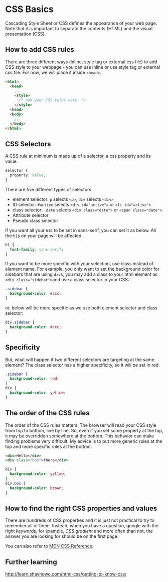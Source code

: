 # CSS Basics

Cascading Style Sheet or CSS defines the appearance of your web page. Note that it is important to separate the contents (HTML) and the visual presentation (CSS).

## How to add CSS rules
There are three different ways (inline, style tag or external css file) to add CSS style to your webpage - you can use inline or use style tag or external css file. For now, we will place it inside `<head>`.
```html
<html>
  <head>
    ...
    <style>
      /* add your CSS rules here. */
    </style>
  <head>
  <body>
    ...
  </body>
</html>
```

## CSS Selectors
A CSS rule at minimum is made up of a selector, a css property and its value.
```css
selector {
  property: value;
}
```

There are five different types of selectors:
  - element selector: `p` selects `<p>`, `div` selects `<div>`
  - ID selector: `#active` selects `<div id="active">` or `<li id="active">`
  - class selector: `.date` selects `<div class="date">` or `<span class="date">`
  - Attribute selector
  - Pseudo class selector

If you want all your `h1`s to be set in sans-serif, you can set it as below. All the `h1`s on your page will be affected.
```css
h1 {
  font-family: sans-serif;
}
```

If you want to be more specific with your selection, use class instead of element name. For example, you only want to set the background color for sidebars that are using `div`s, you may add a class to your html element as `<div class="sidebar">`and use a class selector in your CSS:
```css
.sidebar {
  background-color: #ccc;
}
```
or, below will be more specific as we use both element selector and class selector:
```css
div.sidebar {
  background-color: #ccc;
}
```

## Specificity
But, what will happen if two different selectors are targeting at the same element? The class selector has a higher specificity, so it will be set in red:
```css
.sidebar {
  background-color: red;
}
div {
  background-color: yellow;
}
```

## The order of the CSS rules
The order of the CSS rules matters. The browser will read your CSS style from top to bottom, line by line. So, even if you set some property at the top, it may be overridden somewhere at the bottom. This behavior can make finding problems very difficult. My advice is to put more generic rules at the top and more specific rules at the bottom.
```html
<div>Hello</div>
<div class="box">there</div>
```
```css
div {
  background-color: yellow;
}
div.box {
  background-color: brown;
}
```

## How to find the right CSS properties and values
There are hundreds of CSS properties and it is just not practical to try to remember all of them. Instead, when you have a question, google with the right keywords, for example, *CSS gradient* and more often than not, the answer you are looking for should be on the first page.

You can also refer to [MDN CSS Reference](https://developer.mozilla.org/en-US/docs/Web/CSS/Reference).

## Further learning
http://learn.shayhowe.com/html-css/getting-to-know-css/


